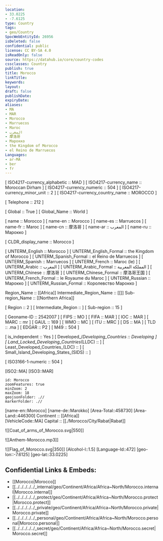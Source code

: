 ```yaml
---
location:
- 33.0225
- -7.6125
type: Country
tags:
- geo/Country
SpocWebEntityId: 26956
isDeleted: false
confidential: public
license: CC BY-SA 4.0
isReadOnly: false
source: https://datahub.io/core/country-codes
cssclasses: Country
publish: true
title: Morocco
linkTitle: 
keywords: 
layout: 
draft: false
publishDate: 
expiryDate: 
aliases:
- MA
- MAR
- Morocco
- Marruecos
- Maroc
- المغرب
- 摩洛哥
- Марокко
- the Kingdom of Morocco
- el Reino de Marruecos
Languages:
- ar-MA
- ber
- fr
---
```



[	ISO4217-currency_alphabetic	 :: MAD ] 
[	ISO4217-currency_name	 :: Moroccan Dirham ] 
[	ISO4217-currency_numeric	 :: 504 ] 
[	ISO4217-currency_minor_unit	 :: 2 ] 
[	ISO4217-currency_country_name	 :: MOROCCO ] 

[	Telephone	 :: 212 ] 

[	Global	 :: True ] 
[	Global_Name	 :: World ] 

[	name	 :: Morocco ] 
[	name-en	 :: Morocco ] 
[	name-es	 :: Marruecos ] 
[	name-fr	 :: Maroc ] 
[	name-cn	 :: 摩洛哥 ] 
[	name-ar	 :: المغرب ] 
[	name-ru	 :: Марокко ] 

[	CLDR_display_name	 :: Morocco ] 

[	UNTERM_English	 :: Morocco ] 
[	UNTERM_English_Formal	 :: the Kingdom of Morocco ] 
[	UNTERM_Spanish_Formal	 :: el Reino de Marruecos ] 
[	UNTERM_Spanish	 :: Marruecos ] 
[	UNTERM_French	 :: Maroc (le) ] 
[	UNTERM_Arabic	 :: المغرب ] 
[	UNTERM_Arabic_Formal	 :: المملكة المغربية ] 
[	UNTERM_Chinese	 :: 摩洛哥 ] 
[	UNTERM_Chinese_Formal	 :: 摩洛哥王国 ] 
[	UNTERM_French_Formal	 :: le Royaume du Maroc ] 
[	UNTERM_Russian	 :: Марокко ] 
[	UNTERM_Russian_Formal	 :: Королевство Марокко ] 

Region_Name ::  [[Africa]] 
Intermediate_Region_Name ::  [[]] 
Sub-region_Name ::  [[Northern Africa]]  

[	Region	 :: 2 ] 
[	Intermediate_Region	 ::  ] 
[	Sub-region	 :: 15 ] 

[	Geoname-ID	 :: 2542007 ] 
[	FIPS	 :: MO ] 
[	FIFA	 :: MAR ] 
[	IOC	 :: MAR ] 
[	MARC	 :: mr ] 
[	GAUL	 :: 169 ] 
[	WMO	 :: MC ] 
[	ITU	 :: MRC ] 
[	DS	 :: MA ] 
[	TLD	 :: .ma ] 
[	EDGAR	 :: P2 ] 
[	M49	 :: 504 ] 

[	is_independent	 :: Yes ] 
[	Developed_/_Developing_Countries	 :: Developing ] 
[	Land_Locked_Developing_Countries_(LLDC)	 ::  ] 
[	Least_Developed_Countries_(LDC)	 ::  ] 
[	Small_Island_Developing_States_(SIDS)	 ::  ] 

[	ISO3166-1-numeric	 :: 504 ] 



[ISO2::MA] 
[ISO3::MAR] 
```leaflet
id: Morocco
zoomFeatures: true 
minZoom: 2 
maxZoom: 18
geojsonFolder: .//
markerFolder: .//
```

[name-en::Morocco] 
[name-de::Marokko] 
[Area-Total::458730] 
[Area-Land::446300] 
Continent :: [[Africa]]  
[VehicleCode::MA] 
Capital :: [[./Morocco/City/Rabat|Rabat]]  

![[Coat_of_arms_of_Morocco.svg|550]] 

![[Anthem-Morocco.mp3]] 

![[Flag_of_Morocco.svg|350]] 
[Alcohol-l::1.5] 
[Language-Id::472] 
[geo-lon::-7.6125] 
[geo-lat::33.0225] 



## Confidential Links & Embeds: 
- [[Morocco|Morocco]] 
- [[../../../../../_internal/geo/Continent/Africa/Africa~North/Morocco.internal|Morocco.internal]] 
- [[../../../../../_protect/geo/Continent/Africa/Africa~North/Morocco.protect|Morocco.protect]] 
- [[../../../../../_private/geo/Continent/Africa/Africa~North/Morocco.private|Morocco.private]] 
- [[../../../../../_personal/geo/Continent/Africa/Africa~North/Morocco.personal|Morocco.personal]] 
- [[../../../../../_secret/geo/Continent/Africa/Africa~North/Morocco.secret|Morocco.secret]] 

